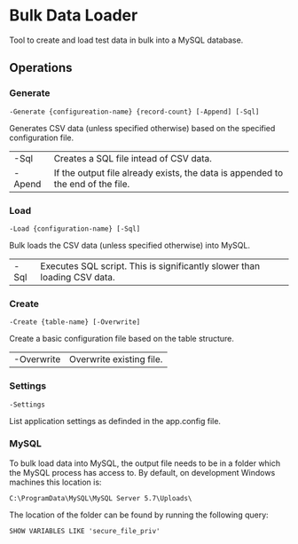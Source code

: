 ﻿# Bulk Data Loader
Tool to create and load test data in bulk into a MySQL database.

## Operations
### Generate
```
-Generate {configureation-name} {record-count} [-Append] [-Sql]
```
Generates CSV data (unless specified otherwise) based on the specified configuration file.

| | |
|-|-|
|-Sql|Creates a SQL file intead of CSV data.|
|-Apend|If the output file already exists, the data is appended to the end of the file.|

### Load
```
-Load {configuration-name} [-Sql]
```
Bulk loads the CSV data (unless specified otherwise) into MySQL.

| | |
|-|-|
|-Sql|Executes SQL script. This is significantly slower than loading CSV data.|

### Create
```
-Create {table-name} [-Overwrite]
```
Create a basic configuration file based on the table structure.

| | |
|-|-|
|-Overwrite|Overwrite existing file.|

### Settings
```
-Settings
```
List application settings as definded in the app.config file.

### MySQL 
To bulk load data into MySQL, the output file needs to be in a folder which the MySQL process has access to. 
By default, on development Windows machines this location is: 
```
C:\ProgramData\MySQL\MySQL Server 5.7\Uploads\
```

The location of the folder can be found by running the following query:
```
SHOW VARIABLES LIKE 'secure_file_priv'
```